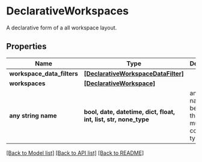 # DeclarativeWorkspaces

A declarative form of a all workspace layout.

## Properties
Name | Type | Description | Notes
------------ | ------------- | ------------- | -------------
**workspace_data_filters** | [**[DeclarativeWorkspaceDataFilter]**](DeclarativeWorkspaceDataFilter.md) |  | 
**workspaces** | [**[DeclarativeWorkspace]**](DeclarativeWorkspace.md) |  | 
**any string name** | **bool, date, datetime, dict, float, int, list, str, none_type** | any string name can be used but the value must be the correct type | [optional]

[[Back to Model list]](../README.md#documentation-for-models) [[Back to API list]](../README.md#documentation-for-api-endpoints) [[Back to README]](../README.md)


